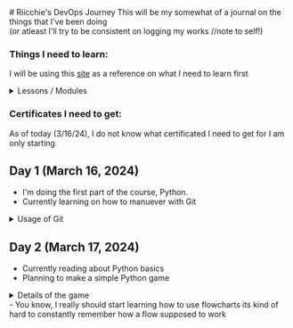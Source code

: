 <div>
# Riicchie's DevOps Journey
This will be my somewhat of a journal on the things that I've been doing </br>
(or atleast I'll try to be consistent on logging my works //note to self!)

### **Things I need to learn:** </br>
I will be using this [site](https://roadmap.sh/devops) as a reference on what I need to learn first

<details>
<summary> Lessons / Modules </summary>

  - [ ] **Learn a Programming Language**
    - [ ] Python
      - [x] Learn the Basics
      - [ ] Datastructes and Algorithms
      - [ ] Advance Topics
    - [ ] Go
</details>

### **Certificates I need to get:** </br>
As of today (3/16/24), I do not know what certificated I need to get for I am only starting

</div>

<div>

## Day 1 (March 16, 2024)
  - I'm doing the first part of the course, Python.
  - Currently learning on how to manuever with Git
  <details>
  <summary> Usage of Git </summary>
    
  ## Setting up
  ```
  git config --global user.name "[name]" 
  git config --global user.email "[email]"
  git clone [url]
  ```
  ## Staging
  ```
  git status
  git commit -m "[message]"
  ```
  ## Branching
  ```
  git branch
  git branch [branch-name]
  git checkout [branch-name]
  git merge [branch-name]
  ```
  ## Inspect
  ```
  git log
  ```
  ## Updating
  ```
  git remote add [nickname] [url]
  git merge [nickname]/[branch-name]
  git push [nickname] [branch-name]
  git pull
  ```
  </details>

## Day 2 (March 17, 2024)
  - Currently reading about Python basics
  - Planning to make a simple Python game
  <details>
  <summary>Details of the game</summary>

  ```
  # Create a RPG-like game, where there's a boss and the player needs to defeat it
  # Player can choose what class they want
  # It will have a fixed set of skills
  # Player can know how many hp the boss still has
  # It will be a turn-based type of game
  ```
  </details>
  - You know, I really should start learning how to use flowcharts
  its kind of hard to constantly remember how a flow supposed to work
  </div>
    
